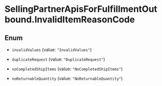 # SellingPartnerApisForFulfillmentOutbound.InvalidItemReasonCode

## Enum


* `invalidValues` (value: `"InvalidValues"`)

* `duplicateRequest` (value: `"DuplicateRequest"`)

* `noCompletedShipItems` (value: `"NoCompletedShipItems"`)

* `noReturnableQuantity` (value: `"NoReturnableQuantity"`)


